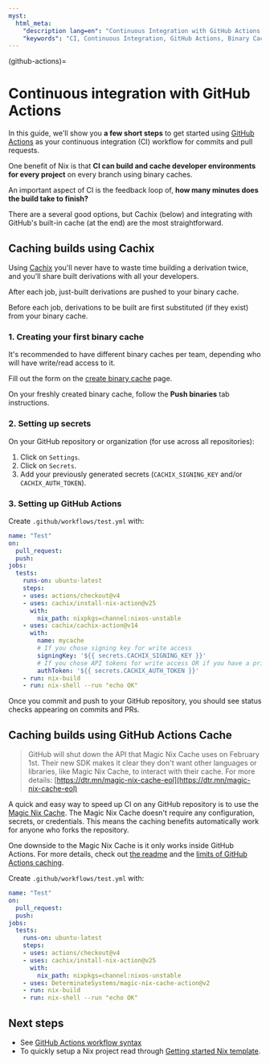 ```yaml
---
myst:
  html_meta:
    "description lang=en": "Continuous Integration with GitHub Actions and a binary cache"
    "keywords": "CI, Continuous Integration, GitHub Actions, Binary Cache, Nix"
---
```


(github-actions)=

# Continuous integration with GitHub Actions

In this guide, we'll show you **a few short steps** to get started using [GitHub Actions](https://github.com/features/actions) as your continuous integration (CI) workflow for commits and pull requests.

One benefit of Nix is that **CI can build and cache developer environments for every project** on every branch using binary caches.

An important aspect of CI is the feedback loop of, **how many minutes does the build take to finish?**

There are a several good options, but Cachix (below) and integrating with GitHub's built-in cache (at the end) are the most straightforward.

## Caching builds using Cachix

Using [Cachix](https://cachix.org/) you'll never have to waste time building a derivation twice, and you'll share built derivations with all your developers.

After each job, just-built derivations are pushed to your binary cache.

Before each job, derivations to be built are first substituted (if they exist) from your binary cache.

### 1. Creating your first binary cache

It's recommended to have different binary caches per team, depending who will have write/read access to it.

Fill out the form on the [create binary cache](https://app.cachix.org/cache) page.

On your freshly created binary cache, follow the **Push binaries** tab instructions.

### 2. Setting up secrets

On your GitHub repository or organization (for use across all repositories):

1. Click on `Settings`.
2. Click on `Secrets`.
3. Add your previously generated secrets (`CACHIX_SIGNING_KEY` and/or `CACHIX_AUTH_TOKEN`).

### 3. Setting up GitHub Actions

Create `.github/workflows/test.yml` with:

```yaml
name: "Test"
on:
  pull_request:
  push:
jobs:
  tests:
    runs-on: ubuntu-latest
    steps:
    - uses: actions/checkout@v4
    - uses: cachix/install-nix-action@v25
      with:
        nix_path: nixpkgs=channel:nixos-unstable
    - uses: cachix/cachix-action@v14
      with:
        name: mycache
        # If you chose signing key for write access
        signingKey: '${{ secrets.CACHIX_SIGNING_KEY }}'
        # If you chose API tokens for write access OR if you have a private cache
        authToken: '${{ secrets.CACHIX_AUTH_TOKEN }}'
    - run: nix-build
    - run: nix-shell --run "echo OK"
```

Once you commit and push to your GitHub repository,
you should see status checks appearing on commits and PRs.

## Caching builds using GitHub Actions Cache

> GitHub will shut down the API that Magic Nix Cache uses on February 1st. Their new SDK makes it clear they don't want other languages or libraries, like Magic Nix Cache, to interact with their cache. For more details: [https://dtr.mn/magic-nix-cache-eol](https://dtr.mn/magic-nix-cache-eol)

A quick and easy way to speed up CI on any GitHub repository is to use the [Magic Nix Cache][magic-nix-cache].
The Magic Nix Cache doesn't require any configuration, secrets, or credentials.
This means the caching benefits automatically work for anyone who forks the repository.

One downside to the Magic Nix Cache is it only works inside GitHub Actions.
For more details, check out [the readme][magic-nix-cache] and the [limits of GitHub Actions caching][github-actions-caching-limits].

Create `.github/workflows/test.yml` with:

```yaml
name: "Test"
on:
  pull_request:
  push:
jobs:
  tests:
    runs-on: ubuntu-latest
    steps:
    - uses: actions/checkout@v4
    - uses: cachix/install-nix-action@v25
      with:
        nix_path: nixpkgs=channel:nixos-unstable
    - uses: DeterminateSystems/magic-nix-cache-action@v2
    - run: nix-build
    - run: nix-shell --run "echo OK"
```

## Next steps

- See [GitHub Actions workflow syntax](https://docs.github.com/en/actions/reference/workflow-syntax-for-github-actions)
- To quickly setup a Nix project read through
  [Getting started Nix template](https://github.com/nix-dot-dev/getting-started-nix-template).

[magic-nix-cache]: https://github.com/DeterminateSystems/magic-nix-cache-action/
[github-actions-caching-limits]: https://docs.github.com/en/actions/using-workflows/caching-dependencies-to-speed-up-workflows
